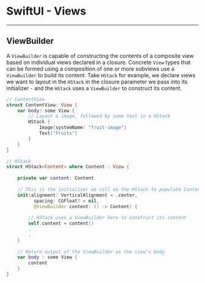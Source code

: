 # SwiftUI - Views
---
## ViewBuilder
A `ViewBuilder` is capable of constructing the contents of a composite view based on individual views declared in a closure.
Concrete `View` types that can be formed using a composition of one or more subviews use a `ViewBuilder` to build its content.
Take `HStack` for example, we declare views we want to layout in the `HStack` in the closure parameter we pass into its initializer - 
and the `HStack` uses a `ViewBuilder` to construct its content. 

```Swift
// ContentView 
struct ContentView: View {
    var body: some View {
        // Layout a image, followed by some text in a HStack
        HStack {
            Image(systemName: "fruit-image")
            Text("Fruits")
        }
    }
}

// HStack
struct HStack<Content> where Content : View {
    
    private var content: Content
    
    // This is the initializer we call on the HStack to populate ContentView's body
    init(alignment: VerticalAlignment = .center, 
          spacing: CGFloat? = nil, 
          @ViewBuilder content: () -> Content) {
        
        // HStack uses a ViewBuilder here to construct its content
        self.content = content()
        .
        .
    }
    
    // Return output of the ViewBuilder as the view's body
    var body : some View {
        content
    } 
}
```
